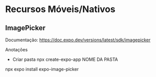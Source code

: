 # Recursos Móveis/Nativos

## ImagePicker

Documentação: https://doc.expo.dev/versions/latest/sdk/imagepicker

Anotações

- Criar pasta npx create-expo-app NOME DA PASTA

npx expo install expo-image-picker

